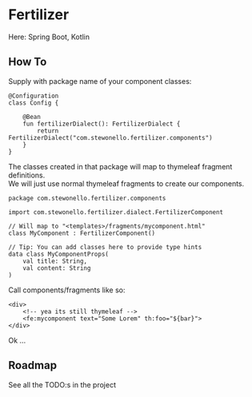 # Fertilizer

Here: Spring Boot, Kotlin

## How To

Supply with package name of your component classes:

```
@Configuration
class Config {

    @Bean
    fun fertilizerDialect(): FertilizerDialect {
        return FertilizerDialect("com.stewonello.fertilizer.components")
    }
}
```

The classes created in that package will map to thymeleaf fragment definitions.  
We will just use normal thymeleaf fragments to create our components.

```
package com.stewonello.fertilizer.components

import com.stewonello.fertilizer.dialect.FertilizerComponent

// Will map to "<templates>/fragments/mycomponent.html"
class MyComponent : FertilizerComponent()

// Tip: You can add classes here to provide type hints
data class MyComponentProps(
    val title: String,
    val content: String
)
```

Call components/fragments like so:

```
<div>
    <!-- yea its still thymeleaf -->
    <fe:mycomponent text="Some Lorem" th:foo="${bar}">
</div>
```

Ok ...

## Roadmap

See all the TODO:s in the project